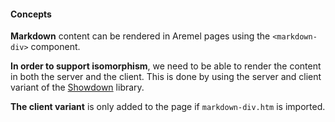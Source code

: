 #### Concepts

**Markdown** content can be rendered in Aremel pages using the `<markdown-div>` component.

**In order to support isomorphism**, we need to be able to render the content in both the server and the client. This is done by using the server and client variant of the [Showdown](http://showdownjs.com/) library.

**The client variant** is only added to the page if `markdown-div.htm` is imported.